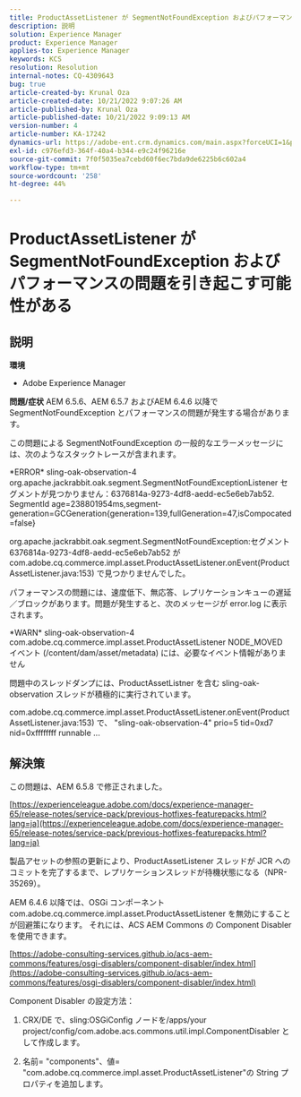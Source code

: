 ```yaml
---
title: ProductAssetListener が SegmentNotFoundException およびパフォーマンスの問題を引き起こす可能性がある
description: 説明
solution: Experience Manager
product: Experience Manager
applies-to: Experience Manager
keywords: KCS
resolution: Resolution
internal-notes: CQ-4309643
bug: true
article-created-by: Krunal Oza
article-created-date: 10/21/2022 9:07:26 AM
article-published-by: Krunal Oza
article-published-date: 10/21/2022 9:09:13 AM
version-number: 4
article-number: KA-17242
dynamics-url: https://adobe-ent.crm.dynamics.com/main.aspx?forceUCI=1&pagetype=entityrecord&etn=knowledgearticle&id=f9b60fc7-1f51-ed11-bba2-0022480867fb
exl-id: c976efd3-364f-40a4-b344-e9c24f96216e
source-git-commit: 7f0f5035ea7cebd60f6ec7bda9de6225b6c602a4
workflow-type: tm+mt
source-wordcount: '258'
ht-degree: 44%

---
```


# ProductAssetListener が SegmentNotFoundException およびパフォーマンスの問題を引き起こす可能性がある

## 説明

<b>環境</b>
- Adobe Experience Manager



<b>問題/症状</b>
AEM 6.5.6、AEM 6.5.7 およびAEM 6.4.6 以降で SegmentNotFoundException とパフォーマンスの問題が発生する場合があります。



この問題による SegmentNotFoundException の一般的なエラーメッセージには、次のようなスタックトレースが含まれます。

\*ERROR\* sling-oak-observation-4 org.apache.jackrabbit.oak.segment.SegmentNotFoundExceptionListener セグメントが見つかりません：6376814a-9273-4df8-aedd-ec5e6eb7ab52. SegmentId age=238801954ms,segment-generation=GCGeneration{generation=139,fullGeneration=47,isCompocated=false}

org.apache.jackrabbit.oak.segment.SegmentNotFoundException:セグメント6376814a-9273-4df8-aedd-ec5e6eb7ab52 がcom.adobe.cq.commerce.impl.asset.ProductAssetListener.onEvent(ProductAssetListener.java:153) で見つかりませんでした。



パフォーマンスの問題には、速度低下、無応答、レプリケーションキューの遅延／ブロックがあります。問題が発生すると、次のメッセージが error.log に表示されます。

\*WARN\* sling-oak-observation-4 com.adobe.cq.commerce.impl.asset.ProductAssetListener NODE_MOVED イベント (/content/dam/asset/metadata) には、必要なイベント情報がありません



問題中のスレッドダンプには、ProductAssetListner を含む sling-oak-observation スレッドが積極的に実行されています。

com.adobe.cq.commerce.impl.asset.ProductAssetListener.onEvent(ProductAssetListener.java:153) で、 &quot;sling-oak-observation-4&quot; prio=5 tid=0xd7 nid=0xffffffff runnable ...


## 解決策


この問題は、AEM 6.5.8 で修正されました。

[https://experienceleague.adobe.com/docs/experience-manager-65/release-notes/service-pack/previous-hotfixes-featurepacks.html?lang=ja](https://experienceleague.adobe.com/docs/experience-manager-65/release-notes/service-pack/previous-hotfixes-featurepacks.html?lang=ja)

製品アセットの参照の更新により、ProductAssetListener スレッドが JCR へのコミットを完了するまで、レプリケーションスレッドが待機状態になる（NPR-35269）。



AEM 6.4.6 以降では、OSGi コンポーネントcom.adobe.cq.commerce.impl.asset.ProductAssetListener を無効にすることが回避策になります。 それには、ACS AEM Commons の Component Disabler を使用できます。

[https://adobe-consulting-services.github.io/acs-aem-commons/features/osgi-disablers/component-disabler/index.html](https://adobe-consulting-services.github.io/acs-aem-commons/features/osgi-disablers/component-disabler/index.html)



Component Disabler の設定方法：

1. CRX/DE で、sling:OSGiConfig ノードを/apps/your project/config/com.adobe.acs.commons.util.impl.ComponentDisabler として作成します。

2. 名前= &quot;components&quot;、値= &quot;com.adobe.cq.commerce.impl.asset.ProductAssetListener&quot;の String プロパティを追加します。
